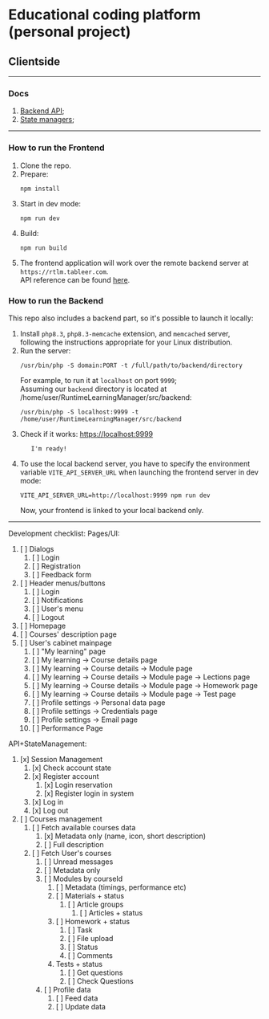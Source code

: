 # Educational coding platform (personal project)

## Clientside

----

### Docs

1. [Backend API](./src/backend/help.md);
2. [State managers](./src/stores/docs);

----

### How to run the Frontend

1. Clone the repo.
2. Prepare:
    ```
    npm install
    ```
3. Start in dev mode:
   ```
   npm run dev
   ```
4. Build:
   ```
   npm run build
   ```
5. The frontend application will work over the remote backend server at `https://rtlm.tableer.com`.  
   API reference can be found [here](./src/backend/help.md).

### How to run the Backend

This repo also includes a backend part, so it's possible to launch it locally:

1. Install `php8.3`, `php8.3-memcache` extension, and `memcached` server, following the instructions appropriate for
   your Linux distribution.
2. Run the server:
   ```
   /usr/bin/php -S domain:PORT -t /full/path/to/backend/directory
   ```
   For example, to run it at `localhost` on port `9999`;    
   Assuming our `backend` directory is located at /home/user/RuntimeLearningManager/src/backend:
   ```
   /usr/bin/php -S localhost:9999 -t /home/user/RuntimeLearningManager/src/backend
   ```
3. Check if it works: [https://localhost:9999](https://localhost:9999)
   ```
      I'm ready!
   ```
4. To use the local backend server, you have to specify the environment variable `VITE_API_SERVER_URL` when launching
   the frontend server in dev mode:
   ```
   VITE_API_SERVER_URL=http://localhost:9999 npm run dev
   ```
   Now, your frontend is linked to your local backend only.

 ----

Development checklist:
Pages/UI:

1. [ ] Dialogs
    1. [ ] Login
    2. [ ] Registration
    3. [ ] Feedback form
2. [ ] Header menus/buttons
    1. [ ] Login
    2. [ ] Notifications
    3. [ ] User's menu
    4. [ ] Logout
3. [ ] Homepage
4. [ ] Courses' description page
5. [ ] User's cabinet mainpage
    1. [ ] "My learning" page
    2. [ ] My learning -> Course details page
    3. [ ] My learning -> Course details -> Module page
    4. [ ] My learning -> Course details -> Module page -> Lections page
    5. [ ] My learning -> Course details -> Module page -> Homework page
    6. [ ] My learning -> Course details -> Module page -> Test page
    7. [ ] Profile settings -> Personal data page
    8. [ ] Profile settings -> Credentials page
    9. [ ] Profile settings -> Email page
    10. [ ] Performance Page

API+StateManagement:

1. [x] Session Management
    1. [x] Check account state
    2. [x] Register account
        1. [x] Login reservation
        2. [x] Register login in system
    3. [x] Log in
    4. [x] Log out
2. [ ] Courses management
    1. [ ] Fetch available courses data
        1. [x] Metadata only (name, icon, short description)
        2. [ ] Full description
    2. [ ] Fetch User's courses
        1. [ ] Unread messages
        2. [ ] Metadata only
        3. [ ] Modules by courseId
            1. [ ] Metadata (timings, performance etc)
            2. [ ] Materials + status
                1. [ ] Article groups
                    1. [ ] Articles + status
            3. [ ] Homework + status
                1. [ ] Task
                2. [ ] File upload
                3. [ ] Status
                4. [ ] Comments
            4. Tests + status
                1. [ ] Get questions
                2. [ ] Check Questions
        4. [ ] Profile data
            1. [ ] Feed data
            2. [ ] Update data